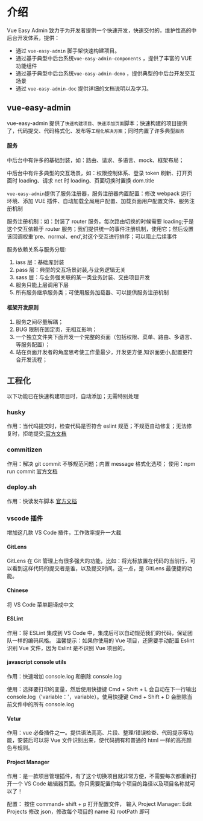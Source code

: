 # 介绍

Vue Easy Admin 致力于为开发者提供一个快速开发，快速交付的，维护性高的中后台开发体系，提供：

- 通过 `vue-easy-admin` 脚手架快速构建项目。
- 通过基于典型中后台系统`vue-easy-admin-components` ，提供了丰富的 VUE 功能组件
- 通过基于典型中后台系统`vue-easy-admin-demo` ，提供典型的中后台开发交互场景
- 通过 `vue-easy-admin-doc` 提供详细的文档说明以及学习。

## vue-easy-admin

vue-easy-admin 提供了`快速构建项目`、`快速添加页面`脚本；快速构建的项目提供了，代码提交、代码格式化、发布等`工程化解决方案`；同时内置了许多典型`服务`

#### 服务

中后台中有许多的基础封装，如：路由、请求、多语⾔、mock、框架布局；

中后台中有许多典型的交互场景，如：权限控制体系、登录 token 刷新、打开页面时 loading、请求 net 时 loading、页面切换时置换 dom.title

`vue-easy-admin`提供了服务注册器，服务注册器内置配置：修改 webpack 运⾏环境、添加 VUE 插件、自动加载全局用户配置、加载页面用户配置文件、服务注册机制

服务注册机制：如：封装了 router 服务，每次路由切换的时候需要 loading;于是这个交互依赖于 router 服务；我们提供统一的事件注册机制，使用它；然后设置该回调权重‘pre、normal、end’,对这个交互进行排序；可以阻止后续事件

服务依赖关系与服务分层:

1. iass 层：基础库封装
2. pass 层：典型的交互场景封装,与业务逻辑无关
3. sass 层：与业务强关联的某⼀类业务封装、交由项⽬开发
4. 服务只能上层调⽤下层
5. 所有服务继承服务类；可使用服务加载器、可以提供服务注册机制

#### 框架开发原则

1. 服务之间尽量解耦；
2. BUG 限制在固定页，⽆相互影响；
3. ⼀个独⽴⽂件夹下⾯开发⼀个完整的页⾯（包括权限、菜单、路由、多语⾔、等服务配置）；
4. 站在页⾯开发者的⾓度思考使⼯作量最少，开发更⽅便,知识⾯更⼩,配置更符合开发流程；

## 工程化

以下功能已在快速构建项目时，自动添加；无需特别处理

### husky

作用：当代吗提交时，检查代码是否符合 eslint 规范；不规范自动修复；无法修复时，拒绝提交;[官方文档](https://www.npmjs.com/package/husky)

### commitizen

作用：解决 git commit 不够规范问题；内置 message 格式化选项；
使用：npm run commit [官方文档](https://www.npmjs.com/package/commitizen)

### deploy.sh

作用：快读发布脚本 [官方文档](https://cli.vuejs.org/zh/guide/deployment.html)

### vscode 插件

增加这几款 VS Code 插件，工作效率提升一大截

#### GitLens

GitLens 在 Git 管理上有很多强大的功能，比如：将光标放置在代码的当前行，可以看到这样代码的提交者是谁，以及提交时间。这一点，是 GitLens 最便捷的功能。

#### Chinese

将 VS Code 菜单翻译成中文

#### ESLint

作用：将 ESLint 集成到 VS Code 中，集成后可以自动规范我们的代码，保证团队一样的编码风格。
温馨提示：如果你使用的 Vue 项目，还需要手动配置 Eslint 识别 Vue 文件，因为 Eslint 是不识别 Vue 项目的。

#### javascript console utils

作用：快速增加 console.log 和删除 console.log

使用：选择要打印的变量，然后使用快捷键 Cmd + Shift + L 会自动在下一行输出 console.log（'variable：'，variable）。使用快捷键 Cmd + Shift + D 会删除当前文件中的所有 console.log

#### Vetur

作用：vue 必备插件之一。提供语法高亮、片段、整理/错误检查、代码提示等功能，安装后可以将 Vue 文件识别出来，使代码拥有和普通的 html 一样的高亮颜色与规则。

#### Project Manager

作用：是一款项目管理插件，有了这个切换项目就非常方便，不需要每次都重新打开一个 VS Code 编辑器页面。你只需要配置你每个项目的路径以及项目名称就可以了！

配置：
按住 command+ shift + p 打开配置文件，
输入 Project Manager: Edit Projects
修改 json，修改每个项目的 name 和 rootPath 即可
